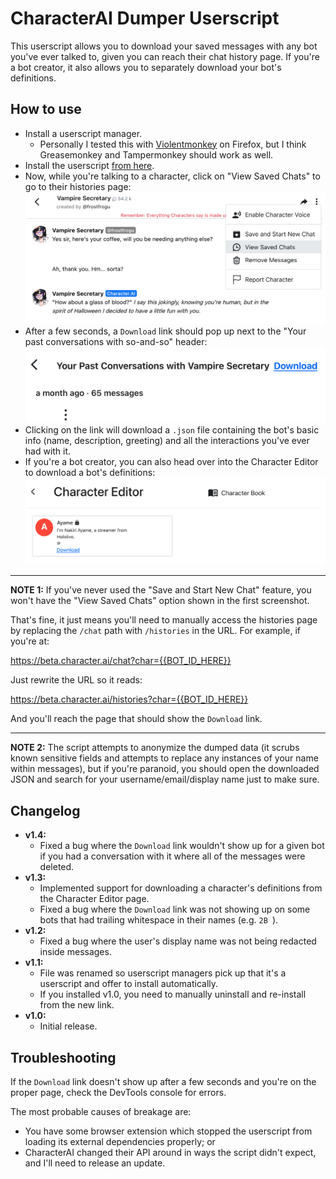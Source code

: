 # CharacterAI Dumper Userscript

This userscript allows you to download your saved messages with any bot you've ever talked to, given you can reach their chat history page. If you're a bot creator, it also allows you to separately download your bot's definitions.

## How to use

- Install a userscript manager.
  - Personally I tested this with [Violentmonkey](https://violentmonkey.github.io/get-it/) on Firefox, but I think Greasemonkey and Tampermonkey should work as well.
- Install the userscript [from here](https://git.fuwafuwa.moe/waifu-collective/toolbox/raw/branch/master/extras/characterai-dumper/characterai-dumper.user.js).
- Now, while you're talking to a character, click on "View Saved Chats" to go to their histories page:
  ![Where to find "View Saved Chats"](./example-images/01.png)
- After a few seconds, a `Download` link should pop up next to the "Your past conversations with so-and-so" header:
  ![What the download link looks like](./example-images/02.png)
- Clicking on the link will download a `.json` file containing the bot's basic info (name, description, greeting) and all the interactions you've ever had with it.
- If you're a bot creator, you can also head over into the Character Editor to download a bot's definitions:
  ![Where to find the definitions download](./example-images/03.png)

---

**NOTE 1:** If you've never used the "Save and Start New Chat" feature, you won't have the "View Saved Chats" option shown in the first screenshot.

That's fine, it just means you'll need to manually access the histories page by replacing the `/chat` path with `/histories` in the URL. For example, if you're at:

https://beta.character.ai/chat?char={{BOT_ID_HERE}}

Just rewrite the URL so it reads:

https://beta.character.ai/histories?char={{BOT_ID_HERE}}

And you'll reach the page that should show the `Download` link.

---

**NOTE 2:** The script attempts to anonymize the dumped data (it scrubs known sensitive fields and attempts to replace any instances of your name within messages), but if you're paranoid, you should open the downloaded JSON and search for your username/email/display name just to make sure.

## Changelog

- **v1.4:**
  - Fixed a bug where the `Download` link wouldn't show up for a given bot if you had a conversation with it where all of the messages were deleted.
- **v1.3:**
  - Implemented support for downloading a character's definitions from the Character Editor page.
  - Fixed a bug where the `Download` link was not showing up on some bots that had trailing whitespace in their names (e.g. `2B `).
- **v1.2:**
  - Fixed a bug where the user's display name was not being redacted inside messages.
- **v1.1:**
  - File was renamed so userscript managers pick up that it's a userscript and offer to install automatically.
  - If you installed v1.0, you need to manually uninstall and re-install from the new link.
- **v1.0:**
  - Initial release.

## Troubleshooting

If the `Download` link doesn't show up after a few seconds and you're on the proper page, check the DevTools console for errors.

The most probable causes of breakage are:

- You have some browser extension which stopped the userscript from loading its external dependencies properly; or
- CharacterAI changed their API around in ways the script didn't expect, and I'll need to release an update.

